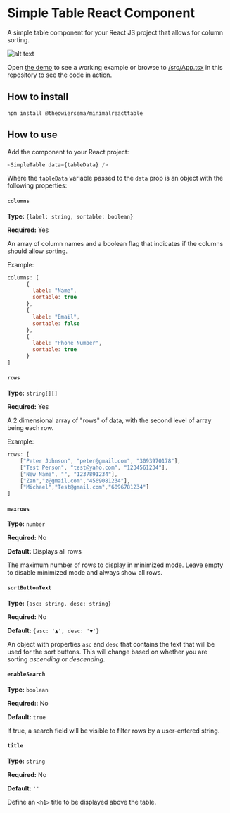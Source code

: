 # Simple Table React Component

A simple table component for your React JS project that allows for column sorting. 

![alt text](https://github.com/theowiersema/SimpleTable/blob/public/screenshot.png?raw=true)

Open [the demo](https://minimal-react-table.herokuapp.com/) to see a working example or browse to [/src/App.tsx](https://github.com/theowiersema/SimpleTable/blob/main/src/App.tsx) in this repository to see the code in action.

## How to install


```
npm install @theowiersema/minimalreacttable
```

## How to use

Add the component to your React project: 

```javascript
<SimpleTable data={tableData} />
```

Where the `tableData` variable passed to the `data` prop is an object with the following properties:

#### `columns`

**Type:** `{label: string, sortable: boolean}`

**Required:** Yes

An array of column names and a boolean flag that indicates if the columns should allow sorting. 

Example: 

```javascript
columns: [
      {
        label: "Name",
        sortable: true
      },
      {
        label: "Email",
        sortable: false
      },
      {
        label: "Phone Number",
        sortable: true
      }
]
```

#### `rows`

**Type:** `string[][]`

**Required:** Yes

A 2 dimensional array of "rows" of data, with the second level of array being each row. 

Example: 

```javascript
rows: [
	["Peter Johnson", "peter@gmail.com", "3093970178"],
	["Test Person", "test@yaho.com", "1234561234"],
	["New Name", "", "1237891234"],
	["Zan","z@gmail.com","4569081234"],
	["Michael","Test@gmail.com","6096781234"]
]
```

#### `maxrows`

**Type:** `number`

**Required:** No

**Default:** Displays all rows

The maximum number of rows to display in minimized mode. Leave empty to disable minimized mode and always show all rows. 

#### `sortButtonText`

**Type:** `{asc: string, desc: string}`

**Required:** No

**Default:** `{asc: '▲', desc: '▼'}`

An object with properties `asc` and `desc` that contains the text that will be used for the sort buttons. This will change based on whether you are sorting *ascending* or *descending*. 

#### `enableSearch`

**Type:** `boolean`

**Required:**: No

**Default:** `true`

If true, a search field will be visible to filter rows by a user-entered string. 

#### `title`

**Type:** `string`

**Required:** No


**Default:** `''`

Define an `<h1>` title to be displayed above the table.